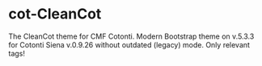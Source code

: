 # cot-CleanCot
The CleanCot theme for CMF Cotonti. Modern Bootstrap theme on v.5.3.3 for Cotonti Siena v.0.9.26 without outdated (legacy) mode. Only relevant tags!
